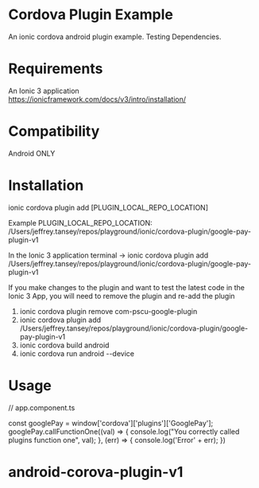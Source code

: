 
# Cordova Plugin Example
An ionic cordova android plugin example. Testing Dependencies.


# Requirements
An Ionic 3 application https://ionicframework.com/docs/v3/intro/installation/


# Compatibility
Android ONLY


# Installation
ionic cordova plugin add [PLUGIN_LOCAL_REPO_LOCATION]

Example PLUGIN_LOCAL_REPO_LOCATION: /Users/jeffrey.tansey/repos/playground/ionic/cordova-plugin/google-pay-plugin-v1

In the Ionic 3 application terminal -> ionic cordova plugin add  /Users/jeffrey.tansey/repos/playground/ionic/cordova-plugin/google-pay-plugin-v1

If you make changes to the plugin and want to test the latest code in the Ionic 3 App, you will need to remove the plugin and re-add the plugin

1. ionic cordova plugin remove com-pscu-google-plugin
2. ionic cordova plugin add  /Users/jeffrey.tansey/repos/playground/ionic/cordova-plugin/google-pay-plugin-v1
3. ionic cordova build android
4. ionic cordova run android --device


# Usage

  // app.component.ts

  const googlePay = window['cordova']['plugins']['GooglePay'];
  googlePay.callFunctionOne((val) => {
    console.log("You correctly called plugins function one", val);
  },
  (err) => {
      console.log('Error' + err);
  })

# android-corova-plugin-v1
